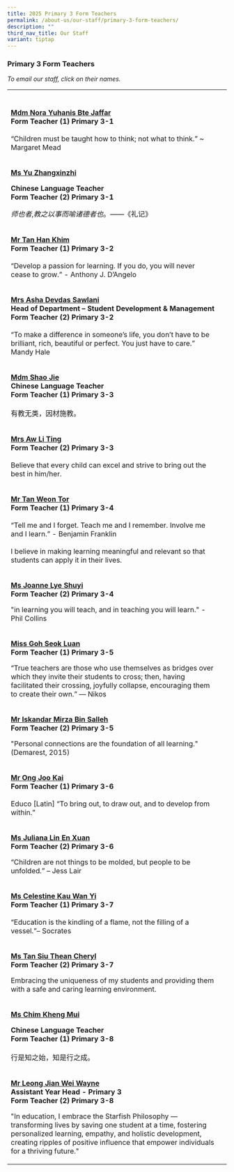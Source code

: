 ```yaml
---
title: 2025 Primary 3 Form Teachers
permalink: /about-us/our-staff/primary-3-form-teachers/
description: ""
third_nav_title: Our Staff
variant: tiptap
---
```

<h3>Primary 3 Form Teachers</h3>
<p><em>To email our staff, click on their names.</em>
</p>
<table style="minWidth: 50px">
<colgroup>
<col>
<col>
</colgroup>
<tbody>
<tr>
<th rowspan="1" colspan="1">
<p></p>
</th>
<th rowspan="1" colspan="1">
<p></p>
</th>
</tr>
<tr>
<td rowspan="1" colspan="1">
<p><strong><a href="mailto:NORA_YUHANIS_JAFFAR@SCHOOLS.GOV.SG" rel="noopener noreferrer nofollow" target="_blank">Mdm Nora Yuhanis Bte Jaffar</a></strong> 
<br><strong>Form Teacher (1) Primary 3-1</strong> 
<br>
<br>“Children must be taught how to think; not what to think.” ~ Margaret
Mead</p>
</td>
<td rowspan="1" colspan="1">
<p></p>
</td>
</tr>
<tr>
<td rowspan="1" colspan="1">
<p><strong><a href="mailto:YU_ZHANGXINZHI@SCHOOLS.GOV.SG" rel="noopener noreferrer nofollow" target="_blank">Ms Yu Zhangxinzhi</a></strong>
</p>
<p><strong>Chinese Language Teacher</strong>
<br><strong>Form Teacher (2) Primary 3-1</strong>
</p>
<p><em>师也者</em>,<em>教之以事而喻诸德者也</em>。——《礼记》</p>
</td>
<td rowspan="1" colspan="1">
<p></p>
</td>
</tr>
<tr>
<td rowspan="1" colspan="1">
<p><strong><a href="mailto:TAN_HAN_KHIM@SCHOOLS.GOV.SG" rel="noopener noreferrer nofollow" target="_blank">Mr Tan Han Khim</a></strong> 
<br><strong>Form Teacher (1) Primary 3-2</strong> 
<br>
<br>“Develop a passion for learning. If you do, you will never cease to grow.”
- Anthony J. D’Angelo</p>
</td>
<td rowspan="1" colspan="1">
<p></p>
</td>
</tr>
<tr>
<td rowspan="1" colspan="1">
<p><strong><a href="mailto:ASHA_DEVDAS_SAWLANI@SCHOOLS.GOV.SG" rel="noopener noreferrer nofollow" target="_blank">Mrs Asha Devdas Sawlani</a></strong> 
<br><strong>Head of Department – Student Development &amp; Management</strong>
<br><strong>Form Teacher (2) Primary 3-2</strong> 
<br>
<br>“To make a difference in someone’s life, you don’t have to be brilliant,
rich, beautiful or perfect. You just have to care.” Mandy Hale</p>
</td>
<td rowspan="1" colspan="1">
<p></p>
</td>
</tr>
<tr>
<td rowspan="1" colspan="1">
<p><strong><a href="mailto:SHAO_JIE@SCHOOLS.GOV.SG" rel="noopener noreferrer nofollow" target="_blank">Mdm Shao Jie</a></strong> 
<br><strong>Chinese Language Teacher</strong> 
<br><strong>Form Teacher (1) Primary 3-3</strong> 
<br>
<br>有教无类，因材施教。</p>
</td>
<td rowspan="1" colspan="1">
<p></p>
</td>
</tr>
<tr>
<td rowspan="1" colspan="1">
<p><strong><a href="mailto: HENG_LI_TING@SCHOOLS.GOV.SG" rel="noopener noreferrer nofollow" target="_blank">Mrs Aw Li Ting</a></strong> 
<br><strong>Form Teacher (2) Primary 3-3</strong> 
<br>
<br>Believe that every child can excel and strive to bring out the best in
him/her.</p>
</td>
<td rowspan="1" colspan="1">
<p></p>
</td>
</tr>
<tr>
<td rowspan="1" colspan="1">
<p><strong><a href="mailto:TAN_WEON_TOR@SCHOOLS.GOV.SG" rel="noopener noreferrer nofollow" target="_blank">Mr Tan Weon Tor</a></strong> 
<br><strong>Form Teacher (1) Primary 3-4</strong> 
<br>
<br>“Tell me and I forget. Teach me and I remember. Involve me and I learn.”
- Benjamin Franklin
<br>
<br>I believe in making learning meaningful and relevant so that students
can apply it in their lives.</p>
</td>
<td rowspan="1" colspan="1">
<p></p>
</td>
</tr>
<tr>
<td rowspan="1" colspan="1">
<p><strong><a href="mailto:JOANNE_LYE_SHUYI@SCHOOLS.GOV.SG" rel="noopener noreferrer nofollow" target="_blank">Ms Joanne Lye Shuyi</a></strong> 
<br><strong>Form Teacher (2) Primary 3-4</strong>
</p>
<p></p>
<p>"in learning you will teach, and in teaching you will learn." - Phil Collins</p>
</td>
<td rowspan="1" colspan="1">
<p></p>
</td>
</tr>
<tr>
<td rowspan="1" colspan="1">
<p><strong><a href="mailto:GOH_SEOK_LUAN@SCHOOLS.GOV.SG" rel="noopener nofollow" target="_blank">Miss Goh Seok Luan</a></strong> 
<br><strong>Form Teacher (1) Primary 3-5</strong>
</p>
<p></p>
<p>“True teachers are those who use themselves as bridges over which they
invite their students to cross; then, having facilitated their crossing,
joyfully collapse, encouraging them to create their own.” — Nikos</p>
</td>
<td rowspan="1" colspan="1">
<p></p>
</td>
</tr>
<tr>
<td rowspan="1" colspan="1">
<p><strong><a href="mailto:ISKANDAR_MIRZA_SALLEH@SCHOOLS.GOV.SG" rel="noopener noreferrer nofollow" target="_blank">Mr Iskandar Mirza Bin Salleh</a></strong> 
<br><strong>Form Teacher (2) Primary 3-5</strong>
</p>
<p></p>
<p>"Personal connections are the foundation of all learning." (Demarest,
2015)</p>
</td>
<td rowspan="1" colspan="1">
<p></p>
</td>
</tr>
<tr>
<td rowspan="1" colspan="1">
<p><strong><a href="mailto:ONG_JOO_KAI@SCHOOLS.GOV.SG" rel="noopener noreferrer nofollow" target="_blank">Mr Ong Joo Kai</a></strong> 
<br><strong>Form Teacher (1) Primary 3-6</strong> 
<br>
<br>Educo [Latin] “To bring out, to draw out, and to develop from within.”</p>
</td>
<td rowspan="1" colspan="1">
<p></p>
</td>
</tr>
<tr>
<td rowspan="1" colspan="1">
<p><strong><a href="mailto:JULIANA_LIN_EN_XUAN@SCHOOLS.GOV.SG" rel="noopener nofollow" target="_blank">Ms Juliana Lin En Xuan</a></strong>
<br><strong>Form Teacher (2) Primary 3-6</strong>
</p>
<p>“Children are not things to be molded, but people to be unfolded.” – Jess
Lair</p>
</td>
<td rowspan="1" colspan="1">
<p></p>
</td>
</tr>
<tr>
<td rowspan="1" colspan="1">
<p><strong><a href="mailto:CELESTINE_KAU_WAN_YI@SCHOOLS.GOV.SG" rel="noopener noreferrer nofollow" target="_blank">Ms Celestine Kau Wan Yi</a></strong> 
<br><strong>Form Teacher (1) Primary 3-7</strong> 
<br>
<br>“Education is the kindling of a flame, not the filling of a vessel.”–
Socrates</p>
</td>
<td rowspan="1" colspan="1">
<p></p>
</td>
</tr>
<tr>
<td rowspan="1" colspan="1">
<p><strong><a href="mailto:TAN_SIU_THEAN_CHERYL@SCHOOLS.GOV.SG" rel="noopener nofollow" target="_blank">Ms Tan Siu Thean Cheryl</a></strong>
<br><strong>Form Teacher (2) Primary 3-7</strong>
</p>
<p></p>
<p>Embracing the uniqueness of my students and providing them with a safe
and caring learning environment.</p>
</td>
<td rowspan="1" colspan="1">
<p></p>
</td>
</tr>
<tr>
<td rowspan="1" colspan="1">
<p><strong><a href="mailto:CHIM_KHENG_MUI@SCHOOLS.GOV.SG" rel="noopener noreferrer nofollow" target="_blank">Ms Chim Kheng Mui</a></strong>
</p>
<p><strong>Chinese Language Teacher</strong>
<br><strong>Form Teacher (1) Primary 3-8</strong> 
<br>
<br>行是知之始，知是行之成。</p>
</td>
<td rowspan="1" colspan="1">
<p></p>
</td>
</tr>
<tr>
<td rowspan="1" colspan="1">
<p><strong><a href="mailto:LEONG_JIAN_WEI@SCHOOLS.GOV.SG" rel="noopener noreferrer nofollow" target="_blank">Mr Leong Jian Wei Wayne</a></strong> 
<br><strong>Assistant Year Head - Primary 3</strong> 
<br><strong>Form Teacher (2) Primary 3-8</strong>
</p>
<p>"In education, I embrace the Starfish Philosophy — transforming lives
by saving one student at a time, fostering personalized learning, empathy,
and holistic development, creating ripples of positive influence that empower
individuals for a thriving future."</p>
</td>
<td rowspan="1" colspan="1">
<p></p>
</td>
</tr>
</tbody>
</table>
<p></p>